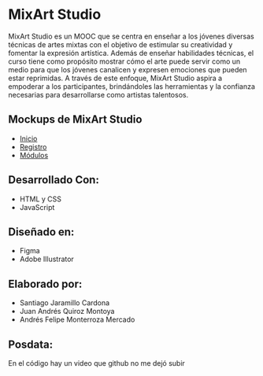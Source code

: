 # MixArt Studio
MixArt Studio es un MOOC que se centra en enseñar a los jóvenes diversas técnicas de artes mixtas con el objetivo de estimular su creatividad y fomentar la expresión artística. Además de enseñar habilidades técnicas, el curso tiene como propósito mostrar cómo el arte puede servir como un medio para que los jóvenes canalicen y expresen emociones que pueden estar reprimidas. A través de este enfoque, MixArt Studio aspira a empoderar a los participantes, brindándoles las herramientas y la confianza necesarias para desarrollarse como artistas talentosos.

## Mockups de MixArt Studio
- <a href="https://github.com/user-attachments/assets/1871e533-d50e-44a1-8ec6-414799f22df7">Inicio</a>
- <a href="https://github.com/user-attachments/assets/9d661f60-fbb6-4f01-90d8-88ed11d5ca7a">Registro</a>
- <a href="https://github.com/user-attachments/assets/c14cd1da-3bc0-47c8-bcc7-c31cccd1ebe1">Módulos</a>

## Desarrollado Con:
- HTML y CSS
- JavaScript

## Diseñado en:
- Figma
- Adobe Illustrator

## Elaborado por:
 - Santiago Jaramillo Cardona
 - Juan Andrés Quiroz Montoya
 - Andrés Felipe Monterroza Mercado

## Posdata:
En el código hay un video que github no me dejó subir
